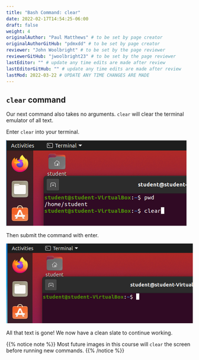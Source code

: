 ```yaml
---
title: "Bash Command: clear"
date: 2022-02-17T14:54:25-06:00
draft: false
weight: 4
originalAuthor: "Paul Matthews" # to be set by page creator
originalAuthorGitHub: "pdmxdd" # to be set by page creator
reviewer: "John Woolbright" # to be set by the page reviewer
reviewerGitHub: "jwoolbright23" # to be set by the page reviewer
lastEditor: "" # update any time edits are made after review
lastEditorGitHub: "" # update any time edits are made after review
lastMod: 2022-03-22 # UPDATE ANY TIME CHANGES ARE MADE
---
```


## `clear` command

Our next command also takes no arguments. `clear` will clear the terminal emulator of all text.

Enter `clear` into your terminal.

![clear before execution](pictures/clear-before-execution.png?classes=border)

Then submit the command with enter.

![clear output](pictures/clear.png?classes=border)

All that text is gone! We now have a clean slate to continue working.

{{% notice note %}}
Most future images in this course will `clear` the screen before running new commands.
{{% /notice %}}
